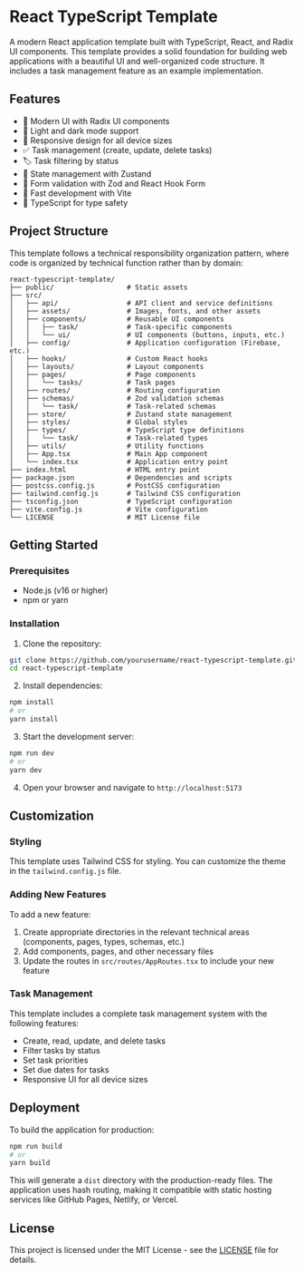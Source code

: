 # React TypeScript Template

A modern React application template built with TypeScript, React, and Radix UI components. This template provides a solid foundation for building web applications with a beautiful UI and well-organized code structure. It includes a task management feature as an example implementation.

## Features

- 🎨 Modern UI with Radix UI components
- 🌙 Light and dark mode support
- 📱 Responsive design for all device sizes
- ✅ Task management (create, update, delete tasks)
- 🏷️ Task filtering by status
- 🔄 State management with Zustand
- 📝 Form validation with Zod and React Hook Form
- 🚀 Fast development with Vite
- 🧩 TypeScript for type safety

## Project Structure

This template follows a technical responsibility organization pattern, where code is organized by technical function rather than by domain:

```
react-typescript-template/
├── public/                  # Static assets
├── src/
│   ├── api/                 # API client and service definitions
│   ├── assets/              # Images, fonts, and other assets
│   ├── components/          # Reusable UI components
│   │   ├── task/            # Task-specific components
│   │   └── ui/              # UI components (buttons, inputs, etc.)
│   ├── config/              # Application configuration (Firebase, etc.)
│   ├── hooks/               # Custom React hooks
│   ├── layouts/             # Layout components
│   ├── pages/               # Page components
│   │   └── tasks/           # Task pages
│   ├── routes/              # Routing configuration
│   ├── schemas/             # Zod validation schemas
│   │   └── task/            # Task-related schemas
│   ├── store/               # Zustand state management
│   ├── styles/              # Global styles
│   ├── types/               # TypeScript type definitions
│   │   └── task/            # Task-related types
│   ├── utils/               # Utility functions
│   ├── App.tsx              # Main App component
│   └── index.tsx            # Application entry point
├── index.html               # HTML entry point
├── package.json             # Dependencies and scripts
├── postcss.config.js        # PostCSS configuration
├── tailwind.config.js       # Tailwind CSS configuration
├── tsconfig.json            # TypeScript configuration
├── vite.config.js           # Vite configuration
└── LICENSE                  # MIT License file
```

## Getting Started

### Prerequisites

- Node.js (v16 or higher)
- npm or yarn

### Installation

1. Clone the repository:
```bash
git clone https://github.com/yourusername/react-typescript-template.git
cd react-typescript-template
```

2. Install dependencies:
```bash
npm install
# or
yarn install
```

3. Start the development server:
```bash
npm run dev
# or
yarn dev
```

4. Open your browser and navigate to `http://localhost:5173`

## Customization

### Styling

This template uses Tailwind CSS for styling. You can customize the theme in the `tailwind.config.js` file.

### Adding New Features

To add a new feature:

1. Create appropriate directories in the relevant technical areas (components, pages, types, schemas, etc.)
2. Add components, pages, and other necessary files
3. Update the routes in `src/routes/AppRoutes.tsx` to include your new feature

### Task Management

This template includes a complete task management system with the following features:

- Create, read, update, and delete tasks
- Filter tasks by status
- Set task priorities
- Set due dates for tasks
- Responsive UI for all device sizes

## Deployment

To build the application for production:

```bash
npm run build
# or
yarn build
```

This will generate a `dist` directory with the production-ready files. The application uses hash routing, making it compatible with static hosting services like GitHub Pages, Netlify, or Vercel.

## License

This project is licensed under the MIT License - see the [LICENSE](./LICENSE) file for details.
